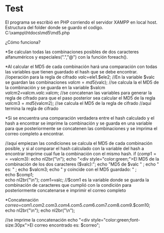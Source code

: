 # Test
El programa se escribió en PHP corriendo el servidor XAMPP en local host.
Estructura del folder donde se guardo el codigo.
C:\xampp\htdocs\md5\md5.php

¿Cómo funciona?

*Se calculan todas las combinaciones posibles de dos caracteres alfanuméricos y especiales(".","@") con la función foreach().

*Al calcular el MD5 de cada combinación hará una comparación con todas las variables que tienen guardado el hash que se debe encontrar.
//operación para la regla de cifrado 
$valc=$ele1.$ele2;   //En la variable $valc se guardan las combinaciones
$valcm=md5($valc);       //se calcula la el MD5 de la combinación y se guarda en la variable $valcm
$valcm2=$valcm.$valc.$valcm; //se concatenan las variables para generar la regla de cifrado para que el paso posterior sea calcular el MD5 de la regla
$valcm3=md5($valcm2); //se calcula el MD5 de la regla de cifrado
//aquí termina la regla de cifrado

*Si se encuentra una comparación verdadera entre el hash calculado y el hash a encontrar se imprime la combinación y se guarda en una variable para que posteriormente se concatenen las combinaciones y se imprima el correo completo a encontrar.

//aquí empiezan las condiciones se calcula el MD5 de cada combinación posible, y si al comparar el hash calculado con la variable del hash a encontrar imprime cual fue la combinación con el mismo hash.
if ($comp1===$valcm3):
echo nl2br("\n"); 
echo "<div style=\"color:green;\">El MD5 de la combinación de los dos caracteres  ($valc):</div>";
echo "MD5 de $valc " ; 
echo " es: " ; 
echo $valcm3;
echo "     y coincide con el MD5 guardado: " ;  
echo $comp1;  
echo nl2br("\n");
$com1=$valc; //$com1 es la variable donde se guarda la combinación de caracteres que cumplió con la condición para posteriormente concatenarse e imprimir el correo completo

*Concatenación
$correo=$com1.$com2.$com3.$com4.$com5.$com6.$com7.$com8.$com9.$com10;
echo nl2br("\n");
echo nl2br("\n");

//se imprime la concatenación
echo "<div style=\"color:green;font-size:30px\">El correo encontrado es:  $correo</div>";
